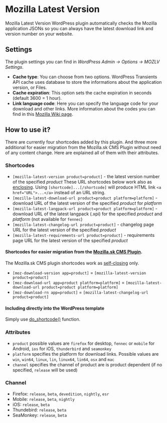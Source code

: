# Mozilla Latest Version
Mozilla Latest Version WordPress plugin automatically checks the Mozilla application JSONs so you can always have the latest download link and version number on your website.

## Settings
The plugin settings you can find in _WordPress Admin -> Options -> MOZLV Settings_.
* __Cache type__: You can choose from two options. WordPress Transients API cache uses database to store the informations about the application version, or Files.
* __Cache expiration__: This option sets the cache expiration in seconds (default 3600 = 1 hour).
* __Link language code__: Here you can specify the language code for your download and other links. More information about the codes you can find in this [Mozilla Wiki page](https://wiki.mozilla.org/L10n:Locale_Codes).

## How to use it?
There are currently four shortcodes added by this plugin. And three more additional for easier migration from the Mozilla.sk CMS Plugin without need of any content change. Here are explained all of them with their attributes.

### Shortcodes
* `[mozilla-latest-version product=product]` - the latest version number of the specified _product_
These URL shortcodes below work also as [enclosing](https://codex.wordpress.org/Shortcode_API#Enclosing_vs_self-closing_shortcodes). Using `[shortcode]...[/shortcode]` will produce HTML link `<a href="URL">...</a>` instead of an URL string.
* `[mozilla-latest-download-url product=product platform=platform]` - download URL of the latest version of the specified _product_ for _platform_
* `[mozilla-latest-langpack-url product=product platform=platform]` - download URL of the latest langpack (.xpi) for the specified _product_ and _platform_ (not available for `fennec`)
* `[mozilla-latest-changelog-url product=product]` - changelog page URL for the latest version of the specified _product_
* `[mozilla-latest-requirements-url product=product]` - requirements page URL for the latest version of the specified _product_

#### Shortcodes for easier migration from the [Mozilla.sk CMS Plugin](https://github.com/MozillaCZ/mozsk-cms).
The Mozilla.sk CMS plugin shortcodes work as [self-closing](https://codex.wordpress.org/Shortcode_API#Enclosing_vs_self-closing_shortcodes) only.
* `[moz-download-version app=product]` = `[mozilla-latest-version product=product]`
* `[moz-download-url app=product platform=platform]` = `[mozilla-latest-download-url product=product platform=platform]`
* `[moz-download-rn app=product]` = `[mozilla-latest-changelog-url product=product]`

#### Including directly into the WordPress template
Simply use [do_shortcode()](https://codex.wordpress.org/Function_Reference/do_shortcode) function.

### Attributes
* `product` possible values are `firefox` for desktop, `fennec` or `mobile` for Android, `ios` for iOS, `thunderbird` and `seamonkey`
* `platform` specifies the platform for download links. Possible values are `win`, `win64`, `linux`, `lin`, `linux64`, `lin64`, `osx` and `mac`
* `channel` specifies the channel of product are is product dependent (if no specified, `release` will be used)

### Channel
* Firefox: `release`, `beta`, `devedition`, `nightly`, `esr`
* Mobile: `release`, `beta`, `nightly`
* iOS: `release`, `beta`
* Thundebird: `release`, `beta`
* SeaMonkey: `release`, `beta`
